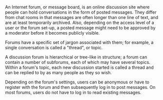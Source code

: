 An Internet forum, or message board, is an online discussion site where people can hold conversations in the form of posted messages. They differ from chat rooms in that messages are often longer than one line of text, and are at least temporarily archived. Also, depending on the access level of a user or the forum set-up, a posted message might need to be approved by a moderator before it becomes publicly visible.

Forums have a specific set of jargon associated with them; for example, a single conversation is called a "thread", or topic.

A discussion forum is hierarchical or tree-like in structure; a forum can contain a number of subforums, each of which may have several topics. Within a forum's topic, each new discussion started is called a thread and can be replied to by as many people as they so wish.

Depending on the forum's settings, users can be anonymous or have to register with the forum and then subsequently log in to post messages. On most forums, users do not have to log in to read existing messages.
